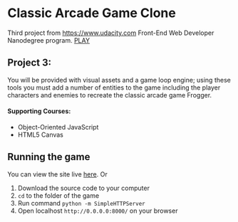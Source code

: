 # Classic Arcade Game Clone

Third project from https://www.udacity.com Front-End Web Developer Nanodegree program.
[PLAY](http://desinni.github.io/Classic-Arcade-Game-Clone/)

## Project 3:

You will be provided with visual assets and a game loop engine; using these tools you must add a number of entities to the game including the player characters and enemies to recreate the classic arcade game Frogger.

#### Supporting Courses:
* Object-Oriented JavaScript
* HTML5 Canvas

## Running the game
You can view the site live [here](http://desinni.github.io/Classic-Arcade-Game-Clone/).
Or
1. Download the source code to your computer
2. `cd` to the folder of the game
3. Run command `python -m SimpleHTTPServer`
4. Open localhost `http://0.0.0.0:8000/` on your browser
